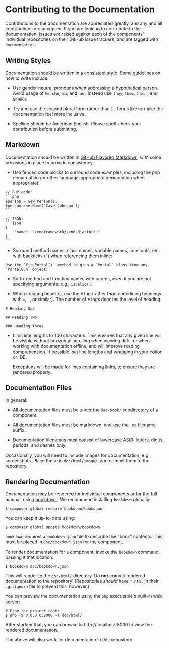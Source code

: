 # Contributing to the Documentation

Contributions to the documentation are appreciated greatly, and any and all contributions are
accepted. If you are looking to contribute to the documentation, issues are raised against each of
the components' individual repositories on their GitHub issue trackers, and are tagged with
`documentation`.

## Writing Styles

Documentation should be written in a consistent style. Some guidelines on how to write include:

- Use gender neutral pronouns when addressing a hypothetical person. Avoid usage of `he`, `she`,
  `him` and `her`. Instead use `they`, `them`, `their`, and similar.

- Try and use the second plural form rather than `I`. Terms like `we` make the documentation feel
  more inclusive.

- Spelling should be American English. Please spell-check your contribution before submitting.

## Markdown

Documentation should be written in [GitHub Flavored Markdown](https://help.github.com/articles/github-flavored-markdown/),
with some provisions in place to provide consistency:

- Use fenced code blocks to surround code examples, including the php demarcation (or other
  language-appropriate demarcation when appropriate):

<pre lang="no-highlight"><code>// PHP code:
```php
$person = new Person();
$person->setName('Cave Johnson');
```

// JSON:
```json
{
    "name": "zendframework/zend-diactoros"
}
```
</code></pre>

- Surround method names, class names, variable names, constants, etc. with backticks
  (<code>`</code>) when referencing them inline:

<pre lang="no-highlight"><code>Use the `firePortal()` method to grab a `Portal` class from any `PortalGun` object.
</code></pre>

- Suffix method and function names with parens, even if you are not specifying arguments:
  e.g., `isValid()`.

- When creating headers, use the `#` tag (rather than underlining headings with `=`, `-`, or
  similar). The number of `#` tags denotes the level of heading:

<pre lang="no-highlight"><code># Heading One

## Heading Two

### Heading Three
</code></pre>

- Limit line lengths to 100 characters. This ensures that any given line will be visible without
  horizontal scrolling when viewing diffs, or when working with documentation offline, and will improve
  reading comprehension. If possible, set line lengths and wrapping in your editor or IDE.

  Exceptions will be made for lines containing links, to ensure they are rendered properly.

## Documentation Files

In general:

- All documentation files must be under the `doc/book/` subdirectory of a component.

- All documentation files must be markdown, and use the `.md` filename suffix.

- Documentation filenames must consist of lowercase ASCII letters, digits, periods, and dashes only.

Occasionally, you will need to include images for documentation; e.g., screenshots. Place these in
`doc/html/image/`, and commit them to the repository.

## Rendering Documentation

Documentation may be rendered for individual components or for the full manual, using
[bookdown](http://bookdown.io). We recommend installing `bookdown` globally:

```console
$ composer global require bookdown/bookdown
```

You can keep it up-to-date using:

```console
$ composer global update bookdown/bookdown
```

`bookdown` requires a `bookdown.json` file to describe the "book" contents. This must be placed in
`doc/bookdown.json` for the component.

To render documentation for a component, invoke the `bookdown` command, passing it that location:

```console
$ bookdown doc/bookdown.json
```

This will render to the `doc/html/` directory. Do **not** commit rendered documentation to the
repository! (Repositories *should* have `*.html` in their `.gitignore` file to prevent this,
however.)

You can preview the documentation using the `php` executable's built-in web server:

```console
# From the project root:
$ php -S 0.0.0.0:8000 -t doc/html/
```

After starting that, you can browse to http://localhost:8000 to view the rendered documentation.

The above will also work for documentation in this repository.